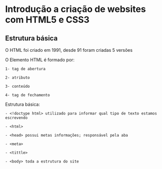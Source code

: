 # Introdução a criação de websites com HTML5 e CSS3

## Estrutura básica

O HTML foi criado em 1991, desde 91 foram criadas 5 versões

O Elemento HTML é formado por:

	1- tag de abertura
	
	2- atributo
	
	3- conteúdo
	
	4- tag de fechamento

Estrutura básica:
	
	- <!doctype html> utilizado para informar qual tipo de texto estamos escrevendo
	
	- <html> 
	
	- <head> possui metas informações; responsável pela aba
	
	- <meta>
	
	- <tittle>
	
	- <body> toda a estrutura do site
